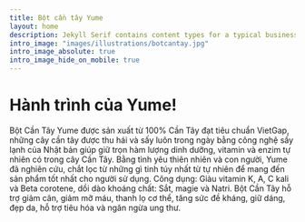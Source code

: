 ```yaml
---
title: Bột cần tây Yume
layout: home
description: Jekyll Serif contains content types for a typical business website. The theme is fully responsive, blazing fast and artfully illustrated.
intro_image: "images/illustrations/botcantay.jpg"
intro_image_absolute: true
intro_image_hide_on_mobile: true
---
```


# Hành trình của Yume!

Bột Cần Tây Yume được sản xuất từ 100% Cần Tây đạt tiêu chuẩn VietGap, những cây cần tây được thu hái và sấy luôn trong ngày bằng công nghệ sấy lạnh của Nhật bản giúp giữ trọn hàm lượng dinh dưỡng, vitamin và enzim tự nhiên có trong cây Cần Tây.
Bằng tình yêu thiên nhiên và con người, Yume đã nghiên cứu, chắt lọc từ những gì tinh túy nhất từ tự nhiên để mang đến sản phẩm tốt nhất cho người sử dụng.
Công dụng: Giàu vitamin K, A, C kali và Beta corotene, dồi dào khoáng chất: Sắt, magie và Natri. Bột Cần Tây hỗ trợ giảm cân, giảm mỡ máu, thanh lọ cơ thể, tăng sức đề kháng, giữ dáng, đẹp da, hỗ trợ tiêu hóa và ngăn ngừa ung thư.
